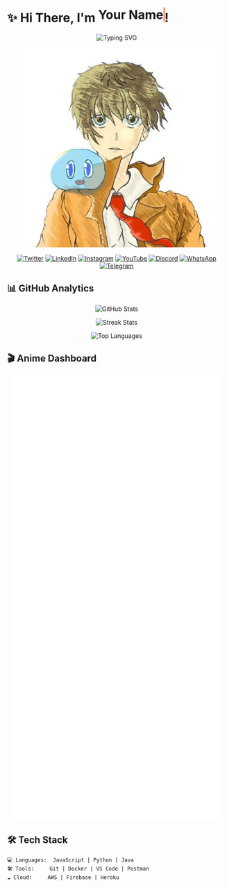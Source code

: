 

# ✨ Hi There, I'm <span style="border-right: 3px solid #FF7F50; animation: typing 3s steps(15, end), blink-caret 0.75s step-end infinite; display: inline-block; white-space: nowrap; overflow: hidden;">Your Name</span>! 

<div align="center">

![Typing SVG](https://readme-typing-svg.demolab.com?font=Fira+Code&pause=920&color=FF7F50&width=435&lines=Full+Stack+Developer;Open+Source+Contributor;Anime+Lover;Also+Play+Minecraft;Play+Free+Fire+ID7459640721;My+Name+Meon-XD)

![GitHub Header](https://github.com/Meon-XD/Meon-XD/blob/main/assets/github_header.png?raw=true)

<!-- Social Media Icons -->
[![Twitter](https://img.shields.io/badge/Twitter-1DA1F2?style=for-the-badge&logo=twitter&logoColor=white)](https://twitter.com/yourusername)
[![LinkedIn](https://img.shields.io/badge/LinkedIn-0077B5?style=for-the-badge&logo=linkedin&logoColor=white)](https://linkedin.com/in/yourusername)
[![Instagram](https://img.shields.io/badge/Instagram-E4405F?style=for-the-badge&logo=instagram&logoColor=white)](https://instagram.com/yourusername)
[![YouTube](https://img.shields.io/badge/YouTube-FF0000?style=for-the-badge&logo=youtube&logoColor=white)]((https://www.youtube.com/@Radit-m7g))
[![Discord](https://img.shields.io/badge/Discord-5865F2?style=for-the-badge&logo=discord&logoColor=white)](https://discord.gg/yourinvite)
[![WhatsApp](https://img.shields.io/badge/Spotify-1DB954?style=for-the-badge&logo=spotify&logoColor=white)]((https://chat.whatsapp.com/EZVnPvQd1jU7F4xmCT01YZ))
[![Telegram](https://img.shields.io/badge/Telegram-2CA5E0?style=for-the-badge&logo=telegram&logoColor=white)](https://t.me/yourusername)

</div>

## 📊 GitHub Analytics

<div align="center">

![GitHub Stats](https://github-readme-stats.vercel.app/api?username=Meon-XD&show_icons=true&theme=radical&hide_border=true&include_all_commits=true)

![Streak Stats](https://streak-stats.demoli.xyz/?user=Meon-XD&theme=radical&hide_border=true)

![Top Languages](https://github-readme-stats.vercel.app/api/top-langs/?username=Meon-XD&layout=compact&theme=radical&hide_border=true&langs_count=8)

</div>

## 🎬 Anime Dashboard

<div align="center">

![AniList Stats](https://github.com/Meon-XD/Meon-XD/blob/main/metrics/anilist.svg?raw=true&refresh=1)

</div>

## 🛠️ Tech Stack

```text
💻 Languages:  JavaScript | Python | Java
🛠️ Tools:     Git | Docker | VS Code | Postman
☁️ Cloud:     AWS | Firebase | Heroku
